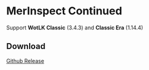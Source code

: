 # MerInspect Continued
Support **WotLK Classic** (3.4.3) and **Classic Era** (1.14.4) 

## Download
[Github Release](https://github.com/Witnesscm/MerInspect/releases)